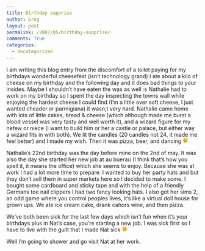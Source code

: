 ```yaml
---
title: Birthday supprise
author: Greg
layout: post
permalink: /2007/05/birthday-supprise/
comments: True
categories:
  - Uncategorized
---
```

I am writing this blog entry from the discomfort of a toilet paying for my birthdays wonderful cheesefest (isn&#8217;t technology grand) I ate about a kilo of cheese on my birthday and the following day and it does bad things to your insides. Maybe I shouldn&#8217;t have eaten the wax as well :s Nathalie had to work on my birthday so I spent the day inspecting the towns wall while enjoying the hardest cheese I could find (I&#8217;m a little over soft cheese, I just wanted cheader or parmigiana) it wasn;t very hard. Nathalie came home with lots of little cakes, bread & cheese (which although made me burst a blood vessel was very tasty and well worth it), and a wizard figure for my nefew or niece (i want to build him or her a castle or palace, but either way a wizard fits in with both). We lit the candles (20 candles not 24, it made me feel better) and I made my wish. Then it was pizza, beer, and dancing <img src="/wp-content/smilies/simple-smile.png" alt=":)" class="wp-smiley" style="height: 1em; max-height: 1em;" />

Nathalie&#8217;s 22nd birthday was the day before mine on the 2nd of may. It was also the day she started her new job at au buerau (I think that&#8217;s how you spell it, it means the office) which she seems to enjoy. Because she was at work I had a lot more time to prepare. I wanted to buy her party hats and but they don&#8217;t sell them in super markets here so I decided to make some. I bought some cardboard and sticky tape and with the help of a friendly Germans toe nail clippers I had two fancy looking hats. I also got her sims 2, an odd game where you control peoples lives, it&#8217;s like a virtual doll house for grown ups. We ate ice cream cake, drank cahors wine, and then pizza.

We&#8217;ve both been sick for the last few days which isn&#8217;t fun when it&#8217;s your birthdays plus in Nat&#8217;s case, you&#8217;re starting a new job. I was sick first so I have to live with the guilt that I made Nat sick <img src="/wp-content/smilies/frownie.png" alt=":(" class="wp-smiley" style="height: 1em; max-height: 1em;" />

Well I&#8217;m going to shower and go visit Nat at her work.